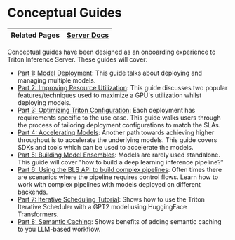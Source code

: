 <!--
# Copyright 2023, NVIDIA CORPORATION & AFFILIATES. All rights reserved.
#
# Redistribution and use in source and binary forms, with or without
# modification, are permitted provided that the following conditions
# are met:
#  * Redistributions of source code must retain the above copyright
#    notice, this list of conditions and the following disclaimer.
#  * Redistributions in binary form must reproduce the above copyright
#    notice, this list of conditions and the following disclaimer in the
#    documentation and/or other materials provided with the distribution.
#  * Neither the name of NVIDIA CORPORATION nor the names of its
#    contributors may be used to endorse or promote products derived
#    from this software without specific prior written permission.
#
# THIS SOFTWARE IS PROVIDED BY THE COPYRIGHT HOLDERS ``AS IS'' AND ANY
# EXPRESS OR IMPLIED WARRANTIES, INCLUDING, BUT NOT LIMITED TO, THE
# IMPLIED WARRANTIES OF MERCHANTABILITY AND FITNESS FOR A PARTICULAR
# PURPOSE ARE DISCLAIMED.  IN NO EVENT SHALL THE COPYRIGHT OWNER OR
# CONTRIBUTORS BE LIABLE FOR ANY DIRECT, INDIRECT, INCIDENTAL, SPECIAL,
# EXEMPLARY, OR CONSEQUENTIAL DAMAGES (INCLUDING, BUT NOT LIMITED TO,
# PROCUREMENT OF SUBSTITUTE GOODS OR SERVICES; LOSS OF USE, DATA, OR
# PROFITS; OR BUSINESS INTERRUPTION) HOWEVER CAUSED AND ON ANY THEORY
# OF LIABILITY, WHETHER IN CONTRACT, STRICT LIABILITY, OR TORT
# (INCLUDING NEGLIGENCE OR OTHERWISE) ARISING IN ANY WAY OUT OF THE USE
# OF THIS SOFTWARE, EVEN IF ADVISED OF THE POSSIBILITY OF SUCH DAMAGE.
-->


# Conceptual Guides

| Related Pages | [Server Docs](https://github.com/triton-inference-server/server/tree/main/docs#triton-inference-server-documentation) |
| ------------ | --------------- |

Conceptual guides have been designed as an onboarding experience to Triton Inference Server. These guides will cover:
* [Part 1: Model Deployment](Part_1-model_deployment/): This guide talks about deploying and managing multiple models.
* [Part 2: Improving Resource Utilization](Part_2-improving_resource_utilization/): This guide discusses two popular features/techniques used to maximize a GPU's utilization whilst deploying models.
* [Part 3: Optimizing Triton Configuration](Part_3-optimizing_triton_configuration/): Each deployment has requirements specific to the use case. This guide walks users through the process of tailoring deployment configurations to match the SLAs.
* [Part 4: Accelerating Models](Part_4-inference_acceleration/): Another path towards achieving higher throughput is to accelerate the underlying models. This guide covers SDKs and tools which can be used to accelerate the models.
* [Part 5: Building Model Ensembles](./Part_5-Model_Ensembles/): Models are rarely used standalone. This guide will cover "how to build a deep learning inference pipeline?"
* [Part 6: Using the BLS API to build complex pipelines](Part_6-building_complex_pipelines/): Often times there are scenarios where the pipeline requires control flows. Learn how to work with complex pipelines with models deployed on different backends.
* [Part 7: Iterative Scheduling Tutorial](./Part_7-iterative_scheduling): Shows how to use the Triton Iterative Scheduler with a GPT2 model using HuggingFace Transformers.
* [Part 8: Semantic Caching](./Part_8-semantic_caching/): Shows benefits of adding semantic caching to you LLM-based workflow.
